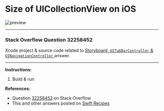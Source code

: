 # Size of UICollectionView on iOS

![preview](https://i.stack.imgur.com/mx9vy.png)

---

### Stack Overflow Question 32258452

Xcode project & source code related to [Storyboard, `UITabBarController` & `UINavigationController` ](https://stackoverflow.com/questions/32258452/size-of-uicollectionview-is-sometimes-wrong/32365763#32365763) answer.

---

**Instructions:**

1. Build & run

**References:**

- Question [32258452](https://stackoverflow.com/questions/32258452) on Stack Overflow
- This and other answers posted on [Swift Recipes](http://swiftarchitect.com/recipes/)

